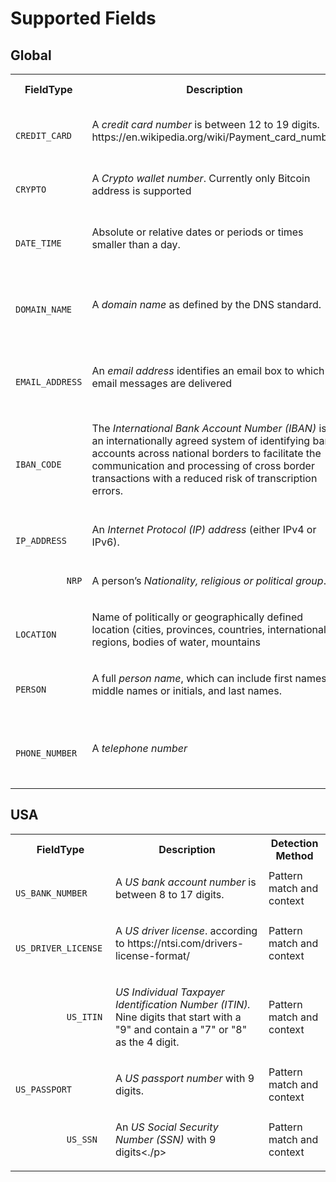<h1>Supported Fields</h1>
<h2>Global</h2>
<table>
  <tbody>
    <tr>
      <th>FieldType</th>
      <th>Description</th>
      <th>Detection Method</th>
    </tr>
    <tr>
      <td>
        <code>
          <span>CREDIT_CARD</span>
        </code>
      </td>
      <td>
        <p>A
          <em>credit card number</em> is between 12 to 19 digits. https://en.wikipedia.org/wiki/Payment_card_number</p>
      </td>
      <td>Pattern match and checksum</td>
    </tr>
    <tr>
      <td>
        <code>
          <span>CRYPTO</span>
        </code>
      </td>
      <td>
        <p>A
          <em>Crypto wallet number</em>. Currently only Bitcoin address is supported</p>
      </td>
      <td>Pattern match and checksum</td>
    </tr>
    <tr>
      <td>
        <code>
          <span>DATE_TIME</span>
        </code>
      </td>
      <td>
        <p>Absolute or relative dates or periods or times smaller than a day.</p>
      </td>
      <td>Pattern match and context</td>
    </tr>
    <tr>
      <td>
        <code>
          <span>DOMAIN_NAME</span>
        </code>
      </td>
      <td>
        <p>A
          <em>domain name</em> as defined by the DNS standard.</p>
      </td>
      <td>Pattern match and top level domain validation</td>
    </tr>
    <tr>
      <td>
        <code>
          <span>EMAIL_ADDRESS</span>
        </code>
      </td>
      <td>
        <p>An
          <em>email address</em> identifies an email box to which email messages are delivered</p>
      </td>
      <td>Pattern match and RFC-822 validation</td>
    </tr>
    <tr>
      <td>
        <code>
          <span>IBAN_CODE</span>
        </code>
      </td>
      <td>
        <p>The
          <em>International Bank Account Number (IBAN)</em> is an internationally agreed system of identifying bank accounts across national borders to facilitate the communication and processing of cross border transactions with a reduced risk of transcription errors.</p>
      </td>
      <td>Pattern match and checksum</td>
    </tr>
    <tr>
      <td>
        <code>
          <span>IP_ADDRESS</span>
        </code>
      </td>
      <td>
        <p>An
          <em>Internet Protocol (IP) address</em> (either IPv4 or IPv6).</p>
      </td>
      <td>Pattern match and checksum</td>
    </tr>
    <tr>
      <td>
        <code>
          <span>NRP</span>
        </code>
      </td>
      <td>
        <p>A person’s
          <em>Nationality, religious or political group</em>.</p>
      </td>
      <td>Word and phrase list</td>
    </tr>
    <tr>
      <td>
        <code>
          <span>LOCATION</span>
        </code>
      </td>
      <td>
        <p>Name of politically or geographically defined location (cities, provinces, countries, international regions, bodies of water, mountains</p>
      </td>
      <td>Custom logic and context</td>
    </tr>
    <tr>
      <td>
        <code>
          <span>PERSON</span>
        </code>
      </td>
      <td>
        <p>A full
          <em>person name</em>, which can include first names, middle names or initials, and last names.</p>
      </td>
      <td>Custom logic and context</td>
    </tr>
    <tr>
      <td>
        <code>
          <span>PHONE_NUMBER</span>
        </code>
      </td>
      <td>
        <p>A
          <em>telephone number</em>
        </p>
      </td>
      <td>Custom logic, pattern match and context</td>
    </tr>
  </tbody>
</table>
<h2>USA</h2>
<table>
  <tbody>
    <tr>
      <th>FieldType</th>
      <th>Description</th>
      <th>Detection Method</th>
    </tr>
    <tr>
      <td>
        <code>
          <span>US_BANK_NUMBER</span>
        </code>
      </td>
      <td>
        <p>A
          <em>US bank account number</em> is between 8 to 17 digits.</p>
      </td>
      <td>Pattern match and context</td>
    </tr>
    <tr>
      <td>
        <code>
          <span>US_DRIVER_LICENSE</span>
        </code>
      </td>
      <td>
        <p>A
          <em>US driver license</em>.  according to https://ntsi.com/drivers-license-format/</p>
      </td>
      <td>Pattern match and context</td>
    </tr>
    <tr>
      <td>
        <code>
          <span>US_ITIN</span>
        </code>
      </td>
      <td>
        <p><em>US Individual Taxpayer Identification Number (ITIN).</em> Nine digits that start with a "9" and contain a "7" or "8" as the 4 digit.</p>
      </td>
      <td>Pattern match and context</td>
    </tr>
    <tr>
      <td>
        <code>
          <span>US_PASSPORT</span>
        </code>
      </td>
      <td>
        <p>A
          <em>US passport number</em> with 9 digits.</p>
      </td>
      <td>Pattern match and context</td>
    </tr>
    <tr>
      <td>
        <code>
          <span>US_SSN</span>
        </code>
      </td>
      <td>
        <p>An
          <em>US Social Security Number (SSN)</em> with 9 digits<./p>
      </td>
      <td>Pattern match and context</td>
    </tr>
  </tbody>
</table>